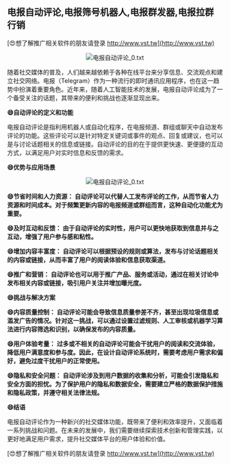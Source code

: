 ## **电报自动评论,电报筛号机器人,电报群发器,电报拉群行销**

[😍想了解推广相关软件的朋友请登录 http://www.vst.tw](http://www.vst.tw)

 <center><img src="https://vst.tw/MP4/tuiguang/png/8.png" alt="电报自动评论_0.txt"></center>

随着社交媒体的普及，人们越来越依赖于各种在线平台来分享信息、交流观点和建立社交网络。电报（Telegram）作为一种流行的即时通讯应用程序，也在这一趋势中扮演着重要角色。近年来，随着人工智能技术的发展，电报自动评论成为了一个备受关注的话题，其带来的便利和挑战也逐渐显现出来。

**😄自动评论的定义和功能**

电报自动评论是指利用机器人或自动化程序，在电报频道、群组或聊天中自动发布评论的功能。这些评论可以是针对特定关键词或事件的观点、回复或建议，也可以是与讨论话题相关的信息或链接。自动评论的目的在于提供更快速、更便捷的互动方式，以满足用户对实时信息和反馈的需求。

**😄优势与应用场景**

 <center><img src="https://vst.tw/MP4/tuiguang/png/5.png" alt="电报自动评论_0.txt"></center>

**😄节省时间和人力资源： 自动评论可以代替人工发布评论的工作，从而节省人力资源和时间成本。对于频繁更新内容的电报频道或群组而言，这种自动化功能尤为重要。**

**😄及时互动和反馈： 由于自动评论的实时性，用户可以更快地获取到信息并与之互动，增强了用户参与感和粘性。**

**😄增加内容丰富度： 自动评论可以根据预设的规则或算法，发布与讨论话题相关的内容或链接，从而丰富了用户的阅读体验和信息获取渠道。**

**😄推广和营销： 自动评论也可以用于推广产品、服务或活动，通过在相关讨论中发布相关内容或链接，吸引用户关注并增加曝光度。**

**😄挑战与解决方案**

**😄内容质量控制： 自动评论可能会导致信息质量参差不齐，甚至出现垃圾信息或滥发广告的情况。针对这一挑战，可以通过设置过滤规则、人工审核或机器学习算法进行内容筛选和识别，以确保发布的内容质量。**

**😄用户体验考量： 过多或不相关的自动评论可能会干扰用户的阅读和交流体验，降低用户满意度和参与度。因此，在设计自动评论系统时，需要考虑用户需求和偏好，避免过度干扰用户的正常使用。**

**😄隐私和安全问题： 自动评论涉及到用户数据的收集和分析，可能会引发隐私和安全方面的担忧。为了保护用户的隐私和数据安全，需要建立严格的数据保护措施和隐私政策，并遵守相关法律法规。**

**😄结语**

电报自动评论作为一种新兴的社交媒体功能，既带来了便利和效率提升，又面临着一系列挑战和问题。在未来的发展中，我们需要继续探索技术创新和管理实践，以更好地满足用户需求，提升社交媒体平台的用户体验和价值。

[😍想了解推广相关软件的朋友请登录 http://www.vst.tw](http://www.vst.tw)



